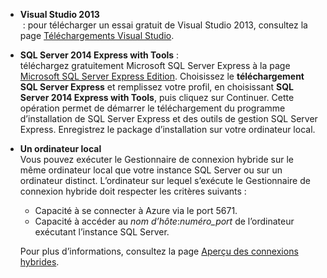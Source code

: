 
- **Visual Studio 2013**<br/> : pour télécharger un essai gratuit de Visual Studio 2013, consultez la page [Téléchargements Visual Studio](http://www.visualstudio.com/downloads/download-visual-studio-vs). 

- **SQL Server 2014 Express with Tools** : <br/>téléchargez gratuitement Microsoft SQL Server Express à la page [Microsoft SQL Server Express Edition](http://www.microsoft.com/fr-fr/server-cloud/Products/sql-server-editions/sql-server-express.aspx). Choisissez le **téléchargement SQL Server Express** et remplissez votre profil, en choisissant **SQL Server 2014 Express with Tools**, puis cliquez sur Continuer. Cette opération permet de démarrer le téléchargement du programme d’installation de SQL Server Express et des outils de gestion SQL Server Express. Enregistrez le package d’installation sur votre ordinateur local.

- **Un ordinateur local** <br/>Vous pouvez exécuter le Gestionnaire de connexion hybride sur le même ordinateur local que votre instance SQL Server ou sur un ordinateur distinct. L’ordinateur sur lequel s’exécute le Gestionnaire de connexion hybride doit respecter les critères suivants :

	- Capacité à se connecter à Azure via le port 5671.
	- Capacité à accéder au *nom d’hôte*:*numéro_port* de l’ordinateur exécutant l’instance SQL Server.  

	Pour plus d’informations, consultez la page [Aperçu des connexions hybrides](../articles/integration-hybrid-connection-overview.md).

<!---HONumber=July15_HO3-->